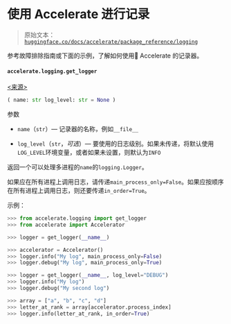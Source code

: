 # 使用 Accelerate 进行记录

> 原始文本：[`huggingface.co/docs/accelerate/package_reference/logging`](https://huggingface.co/docs/accelerate/package_reference/logging)

参考故障排除指南或下面的示例，了解如何使用🤗 Accelerate 的记录器。

#### `accelerate.logging.get_logger`

[<来源>](https://github.com/huggingface/accelerate/blob/v0.27.2/src/accelerate/logging.py#L83)

```py
( name: str log_level: str = None )
```

参数

+   `name`（`str`）— 记录器的名称，例如`__file__`

+   `log_level`（`str`，*可选*）— 要使用的日志级别。如果未传递，将默认使用`LOG_LEVEL`环境变量，或者如果未设置，则默认为`INFO`

返回一个可以处理多进程的`name`的`logging.Logger`。

如果应在所有进程上调用日志，请传递`main_process_only=False`。如果应按顺序在所有进程上调用日志，则还要传递`in_order=True`。

示例：

```py
>>> from accelerate.logging import get_logger
>>> from accelerate import Accelerator

>>> logger = get_logger(__name__)

>>> accelerator = Accelerator()
>>> logger.info("My log", main_process_only=False)
>>> logger.debug("My log", main_process_only=True)

>>> logger = get_logger(__name__, log_level="DEBUG")
>>> logger.info("My log")
>>> logger.debug("My second log")

>>> array = ["a", "b", "c", "d"]
>>> letter_at_rank = array[accelerator.process_index]
>>> logger.info(letter_at_rank, in_order=True)
```
